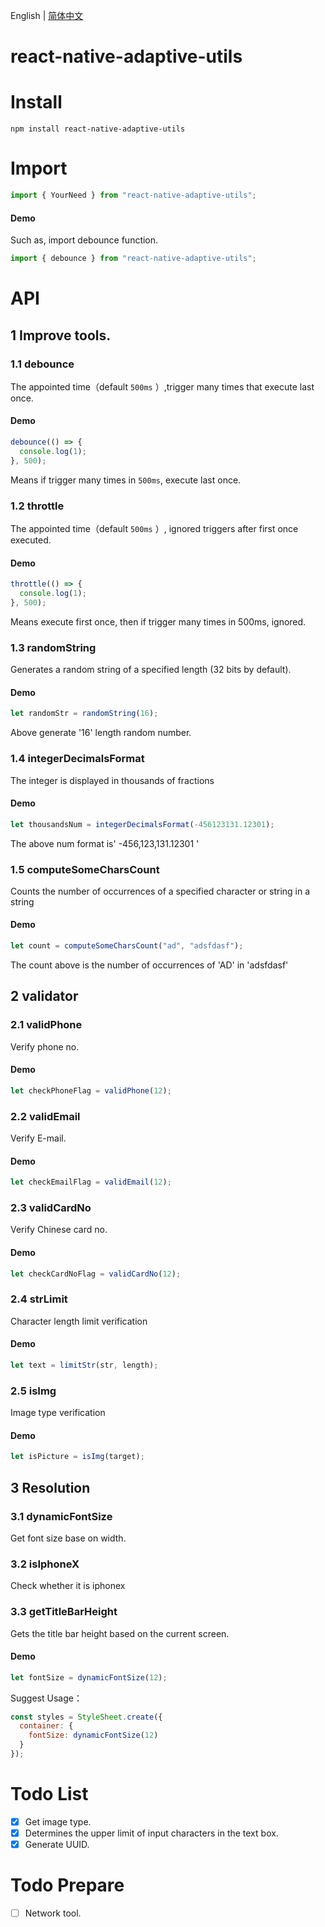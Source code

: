 English | [简体中文](./README_CN.md)

# react-native-adaptive-utils

# Install

```shell
npm install react-native-adaptive-utils
```

# Import

```javascript
import { YourNeed } from "react-native-adaptive-utils";
```

#### Demo

Such as, import debounce function.

```javascript
import { debounce } from "react-native-adaptive-utils";
```

# API

## 1 Improve tools.

### 1.1 debounce

The appointed time（default `500ms` ）,trigger many times that execute last once.

#### Demo

```javascript
debounce(() => {
  console.log(1);
}, 500);
```

Means if trigger many times in `500ms`, execute last once.

### 1.2 throttle

The appointed time（default `500ms` ）, ignored triggers after first once executed.

#### Demo

```javascript
throttle(() => {
  console.log(1);
}, 500);
```

Means execute first once, then if trigger many times in 500ms, ignored.

### 1.3 randomString

Generates a random string of a specified length (32 bits by default).

#### Demo

```javascript
let randomStr = randomString(16);
```

Above generate '16' length random number.

### 1.4 integerDecimalsFormat

The integer is displayed in thousands of fractions

#### Demo

```javascript
let thousandsNum = integerDecimalsFormat(-456123131.12301);
```

The above num format is' -456,123,131.12301 '

### 1.5 computeSomeCharsCount

Counts the number of occurrences of a specified character or string in a string

#### Demo

```javascript
let count = computeSomeCharsCount("ad", "adsfdasf");
```

The count above is the number of occurrences of 'AD' in 'adsfdasf'

## 2 validator

### 2.1 validPhone

Verify phone no.

#### Demo

```javascript
let checkPhoneFlag = validPhone(12);
```

### 2.2 validEmail

Verify E-mail.

#### Demo

```javascript
let checkEmailFlag = validEmail(12);
```

### 2.3 validCardNo

Verify Chinese card no.

#### Demo

```javascript
let checkCardNoFlag = validCardNo(12);
```

### 2.4 strLimit

Character length limit verification

#### Demo

```javascript
let text = limitStr(str, length);
```

### 2.5 isImg

Image type verification

#### Demo

```javascript
let isPicture = isImg(target);
```

## 3 Resolution

### 3.1 dynamicFontSize

Get font size base on width.

### 3.2 isIphoneX

Check whether it is iphonex

### 3.3 getTitleBarHeight

Gets the title bar height based on the current screen.

#### Demo

```javascript
let fontSize = dynamicFontSize(12);
```

Suggest Usage：

```javascript
const styles = StyleSheet.create({
  container: {
    fontSize: dynamicFontSize(12)
  }
});
```

# Todo List

- [x] Get image type.
- [x] Determines the upper limit of input characters in the text box.
- [x] Generate UUID.

# Todo Prepare

- [ ] Network tool.

